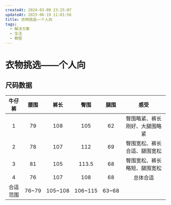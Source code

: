 ```yaml
---
createAt: 2024-03-09 23:25:07
updateAt: 2025-06-19 11:01:56
title: 衣物挑选——个人向
tags:
  - 解决方案
  - 生活
  - 教程
---
```


# 衣物挑选——个人向

## 尺码数据

| 牛仔裤  |  腰围   |   裤长    |   臀围    |  腿围   |       感受        |
| :--: | :---: | :-----: | :-----: | :---: | :-------------: |
|  1   |  79   |   108   |   105   |  62   | 臀围略紧、裤长刚好、大腿围略紧 |
|  2   |  78   |   107   |   112   |  69   | 臀围宽松、裤长合适、腿围宽松  |
|  3   |  81   |   105   |  113.5  |  68   | 臀围宽松、裤长略短、腿围宽松  |
|  4   |  76   |   107   |   108   |  68   |      总体合适       |
| 合适范围 | 76~79 | 105~108 | 106~115 | 63~68 |                 |
